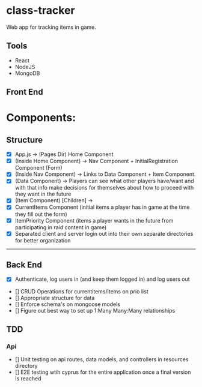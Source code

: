 # class-tracker
Web app for tracking items in game.

## Tools

* React
* NodeJS
* MongoDB

## Front End

# Components:
## Structure
* [X] App.js -> (Pages Dir) Home Component 
* [X] (Inside Home Component) -> Nav Component + InitialRegistration Component (Form)
* [X] (Inside Nav Component) -> Links to Data Component + Item Component.
* [X] (Data Component) -> Players can see what other players have/want and with that info make decisions for themselves about how to proceed with they want in the future
* [X] (Item Component) [Children] -> 
* [X] CurrentItems Component (initial items a player has in game at the time they fill out the form) 
* [X] ItemPriority Component (items a player wants in the future from participating in raid content in game)
* [X] Separated client and server login out into their own separate directories for better organization
-------------------------------
## Back End

* [X] Authenticate, log users in (and keep them logged in) and log users out
* [] CRUD Operations for currentitems/items on prio list
* [] Appropriate structure for data
* [] Enforce schema's on mongoose models
* [] Figure out best way to set up 1:Many Many:Many relationships

## TDD
### Api
* [] Unit testing on api routes, data models, and controllers in resources directory
* [] E2E testing wtih cyprus for the entire application once a final version is reached
